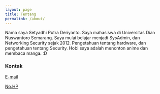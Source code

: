 ```yaml
---
layout: page
title: Tentang
permalink: /about/
---
```


Nama saya Setyadhi Putra Deriyanto. Saya mahasiswa di Universitas Dian Nuswantoro Semarang. Saya mulai belajar menjadi SysAdmin, dan Networking Security sejak 2012. Pengetahuan tentang hardware, dan pengetahuan tentang Security. Hobi saya adalah menonton anime dan membaca manga. :D

### Kontak

[E-mail](mailto:setyadhiputrad@gmail.com)

[No.HP](+6285712119459)
